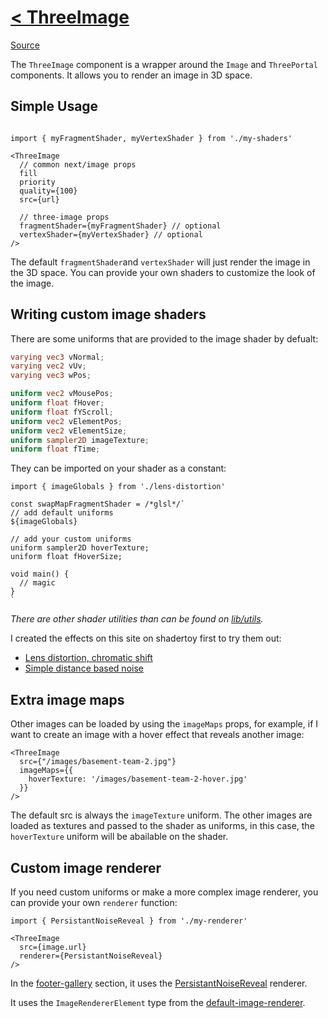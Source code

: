 # [< ThreeImage](./README.md)

[Source](../src/components/common/three-image/index.tsx)

The `ThreeImage` component is a wrapper around the `Image` and `ThreePortal` components. It allows you to render an image in 3D space.

## Simple Usage

```tsx

import { myFragmentShader, myVertexShader } from './my-shaders'

<ThreeImage
  // common next/image props
  fill
  priority
  quality={100}
  src={url}

  // three-image props
  fragmentShader={myFragmentShader} // optional
  vertexShader={myVertexShader} // optional
/>
```

The default `fragmentShader`and `vertexShader` will just render the image in the 3D space. You can provide your own shaders to customize the look of the image.

## Writing custom image shaders

There are some uniforms that are provided to the image shader by defualt:

```glsl
varying vec3 vNormal;
varying vec2 vUv;
varying vec3 wPos;

uniform vec2 vMousePos;
uniform float fHover;
uniform float fYScroll;
uniform vec2 vElementPos;
uniform vec2 vElementSize;
uniform sampler2D imageTexture;
uniform float fTime;
```

They can be imported on your shader as a constant:

```tsx
import { imageGlobals } from './lens-distortion'

const swapMapFragmentShader = /*glsl*/`
// add default uniforms
${imageGlobals}

// add your custom uniforms
uniform sampler2D hoverTexture;
uniform float fHoverSize;

void main() {
  // magic
}
`
```

_There are other shader utilities than can be found on [lib/utils](../src/lib/utils/)._


I created the effects on this site on shadertoy first to try them out:

* [Lens distortion, chromatic shift](https://www.shadertoy.com/view/DlV3DV)
* [Simple distance based noise](https://www.shadertoy.com/view/cly3WV)

## Extra image maps

Other images can be loaded by using the `imageMaps` props, for example, if I want to create an image with a hover effect that reveals another image:

```tsx
<ThreeImage
  src={"/images/basement-team-2.jpg"}
  imageMaps={{
    hoverTexture: '/images/basement-team-2-hover.jpg'
  }}
/>
```

The default src is always the `imageTexture` uniform. The other images are loaded as textures and passed to the shader as uniforms, in this case, the `hoverTexture` uniform will be abailable on the shader.

## Custom image renderer

If you need custom uniforms or make a more complex image renderer, you can provide your own `renderer` function:

```tsx
import { PersistantNoiseReveal } from './my-renderer'

<ThreeImage
  src={image.url}
  renderer={PersistantNoiseReveal}
/>
```

In the [footer-gallery](../src/app/sections/footer-gallery/index.tsx) section, it uses the [PersistantNoiseReveal](../src/app/sections/footer-gallery/persistant-noise-reveal.tsx) renderer.

It uses the `ImageRendererElement` type from the [default-image-renderer](../src/components/common/three-image/default-image-renderer.tsx).